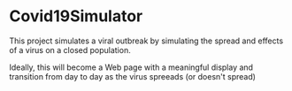 # Covid19Simulator

This project simulates a viral outbreak by simulating the spread and effects of a virus on a closed population.

Ideally, this will become a Web page with a meaningful display and transition from day to day as the virus spreeads (or doesn't spread)

